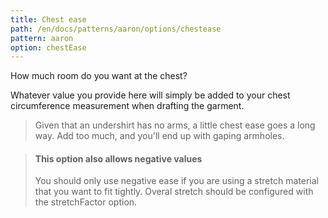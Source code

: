 ```yaml
---
title: Chest ease
path: /en/docs/patterns/aaron/options/chestease
pattern: aaron
option: chestEase
---
```


How much room do you want at the chest?

Whatever value you provide here will simply be added to your chest circumference measurement when drafting the garment.

> Given that an undershirt has no arms, a little chest ease goes a long way. Add too much, and you'll end up with gaping armholes.

> #### This option also allows negative values
> You should only use negative ease if you are using a stretch material that you want to fit tightly.
> Overal stretch should be configured with the stretchFactor option.
